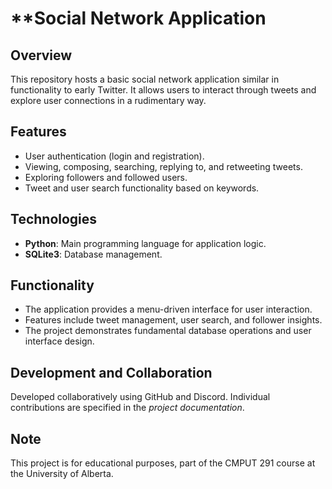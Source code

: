 # **Social Network Application

## **Overview**
This repository hosts a basic social network application similar in functionality to early Twitter. It allows users to interact through tweets and explore user connections in a rudimentary way.

## **Features**
- User authentication (login and registration).
- Viewing, composing, searching, replying to, and retweeting tweets.
- Exploring followers and followed users.
- Tweet and user search functionality based on keywords.

## **Technologies**
- **Python**: Main programming language for application logic.
- **SQLite3**: Database management.

## **Functionality**
- The application provides a menu-driven interface for user interaction.
- Features include tweet management, user search, and follower insights.
- The project demonstrates fundamental database operations and user interface design.

## **Development and Collaboration**
Developed collaboratively using GitHub and Discord. Individual contributions are specified in the *project documentation*.

## **Note**
This project is for educational purposes, part of the CMPUT 291 course at the University of Alberta.
